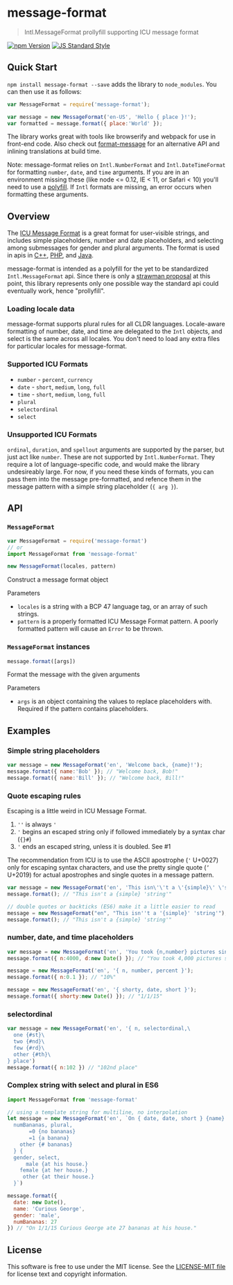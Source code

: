 # message-format

> Intl.MessageFormat prollyfill supporting ICU message format

[![npm Version][npm-image]][npm]
[![JS Standard Style][style-image]][style]


Quick Start
-----------

`npm install message-format --save` adds the library to `node_modules`. You can
then use it as follows:

```js
var MessageFormat = require('message-format');

var message = new MessageFormat('en-US', 'Hello { place }!');
var formatted = message.format({ place:'World' });
```

The library works great with tools like browserify and webpack for use in
front-end code. Also check out [format-message][format-message] for an
alternative API and inlining translations at build time.

Note: message-format relies on `Intl.NumberFormat` and `Intl.DateTimeFormat`
for formatting `number`, `date`, and `time` arguments. If you are in an
environment missing these (like node <= 0.12, IE < 11, or Safari < 10) you'll
need to use a [polyfill][intl]. If `Intl` formats are missing, an error occurs
when formatting these arguments.


Overview
--------

The [ICU Message Format][icu-message] is a great format for user-visible
strings, and includes simple placeholders, number and date placeholders, and
selecting among submessages for gender and plural arguments. The format is
used in apis in [C++][icu-cpp], [PHP][icu-php], and [Java][icu-java].

message-format is intended as a polyfill for the yet to be standardized
`Intl.MessageFormat` api. Since there is only a [strawman proposal][proposal]
at this point, this library represents only one possible way the standard api
could eventually work, hence "prollyfill".

### Loading locale data

message-format supports plural rules for all CLDR languages. Locale-aware
formatting of number, date, and time are delegated to the `Intl` objects,
and select is the same across all locales. You don't need to load any extra
files for particular locales for message-format.

### Supported ICU Formats

* `number` - `percent`, `currency`
* `date` - `short`, `medium`, `long`, `full`
* `time` - `short`, `medium`, `long`, `full`
* `plural`
* `selectordinal`
* `select`

### Unsupported ICU Formats

`ordinal`, `duration`, and `spellout` arguments are supported by the parser,
but just act like `number`. These are not supported by `Intl.NumberFormat`.
They require a lot of language-specific code, and would make the library
undesireably large. For now, if you need these kinds of formats, you can pass
them into the message pre-formatted, and refence them in the message pattern
with a simple string placeholder (`{ arg }`).


API
---

### `MessageFormat`

```js
var MessageFormat = require('message-format')
// or
import MessageFormat from 'message-format'

new MessageFormat(locales, pattern)
```

Construct a message format object

Parameters

- `locales` is a string with a BCP 47 language tag, or an array of such strings.
- `pattern` is a properly formatted ICU Message Format pattern. A poorly formatted pattern will cause an `Error` to be thrown.

### `MessageFormat` instances

```js
message.format([args])
```

Format the message with the given arguments

Parameters

- `args` is an object containing the values to replace placeholders with. Required if the pattern contains placeholders.


Examples
--------

### Simple string placeholders

```js
var message = new MessageFormat('en', 'Welcome back, {name}!');
message.format({ name:'Bob' }); // "Welcome back, Bob!"
message.format({ name:'Bill' }); // "Welcome back, Bill!"
```

### Quote escaping rules

Escaping is a little weird in ICU Message Format.

1. `''` is always `'`
2. `'` begins an escaped string only if followed immediately by a syntax char (`{}#`)
3. `'` ends an escaped string, unless it is doubled. See #1

The recommendation from ICU is to use the ASCII apostrophe (`'` U+0027) only
for escaping syntax characters, and use the pretty single quote (`’` U+2019)
for actual apostrophes and single quotes in a message pattern.

```js
var message = new MessageFormat('en', 'This isn\'\'t a \'{simple}\' \'string\'');
message.format(); // "This isn't a {simple} 'string'"

// double quotes or backticks (ES6) make it a little easier to read
message = new MessageFormat("en", "This isn''t a '{simple}' 'string'");
message.format(); // "This isn't a {simple} 'string'"
```

### number, date, and time placeholders

```js
var message = new MessageFormat('en', 'You took {n,number} pictures since {d,date} {d,time}');
message.format({ n:4000, d:new Date() }); // "You took 4,000 pictures since Jan 1, 2015 9:33:04 AM"

message = new MessageFormat('en', '{ n, number, percent }');
message.format({ n:0.1 }); // "10%"

message = new MessageFormat('en', '{ shorty, date, short }');
message.format({ shorty:new Date() }); // "1/1/15"
```

### selectordinal

```js
var message = new MessageFormat('en', '{ n, selectordinal,\
  one {#st}\
  two {#nd}\
  few {#rd}\
  other {#th}\
} place')
message.format({ n:102 }) // "102nd place"
```

### Complex string with select and plural in ES6

```js
import MessageFormat from 'message-format'

// using a template string for multiline, no interpolation
let message = new MessageFormat('en', `On { date, date, short } {name} ate {
  numBananas, plural,
       =0 {no bananas}
       =1 {a banana}
    other {# bananas}
  } {
  gender, select,
      male {at his house.}
    female {at her house.}
     other {at their house.}
  }`)

message.format({
  date: new Date(),
  name: 'Curious George',
  gender: 'male',
  numBananas: 27
}) // "On 1/1/15 Curious George ate 27 bananas at his house."
```


License
-------

This software is free to use under the MIT license.
See the [LICENSE-MIT file][LICENSE] for license text and copyright information.

[npm]: https://www.npmjs.org/package/message-format
[npm-image]: https://img.shields.io/npm/v/message-format.svg
[style]: https://github.com/feross/standard
[style-image]: https://img.shields.io/badge/code%20style-standard-brightgreen.svg
[format-message]: https://github.com/format-message/format-message
[icu-message]: http://userguide.icu-project.org/formatparse/messages
[icu-cpp]: http://icu-project.org/apiref/icu4c/classicu_1_1MessageFormat.html
[icu-php]: http://php.net/manual/en/class.messageformatter.php
[icu-java]: http://icu-project.org/apiref/icu4j/
[proposal]: http://wiki.ecmascript.org/doku.php?id=globalization:messageformatting
[intl]: https://github.com/andyearnshaw/Intl.js
[LICENSE]: https://github.com/format-message/format-message/blob/master/LICENSE-MIT
